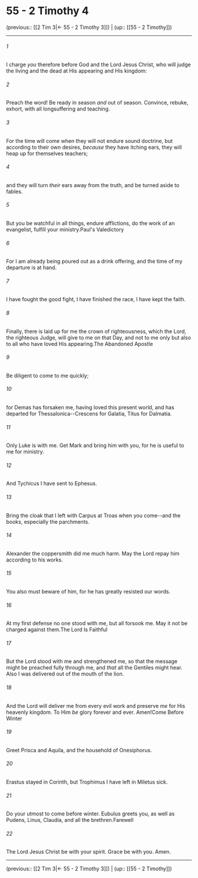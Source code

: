 # 55 - 2 Timothy 4

(previous:: [[2 Tim 3|← 55 - 2 Timothy 3]]) | (up:: [[55 - 2 Timothy]])

***


###### 1 
I charge _you_ therefore before God and the Lord Jesus Christ, who will judge the living and the dead at His appearing and His kingdom: 

###### 2 
Preach the word! Be ready in season _and_ out of season. Convince, rebuke, exhort, with all longsuffering and teaching. 

###### 3 
For the time will come when they will not endure sound doctrine, but according to their own desires, _because_ they have itching ears, they will heap up for themselves teachers; 

###### 4 
and they will turn _their_ ears away from the truth, and be turned aside to fables. 

###### 5 
But you be watchful in all things, endure afflictions, do the work of an evangelist, fulfill your ministry.Paul's Valedictory 

###### 6 
For I am already being poured out as a drink offering, and the time of my departure is at hand. 

###### 7 
I have fought the good fight, I have finished the race, I have kept the faith. 

###### 8 
Finally, there is laid up for me the crown of righteousness, which the Lord, the righteous Judge, will give to me on that Day, and not to me only but also to all who have loved His appearing.The Abandoned Apostle 

###### 9 
Be diligent to come to me quickly; 

###### 10 
for Demas has forsaken me, having loved this present world, and has departed for Thessalonica--Crescens for Galatia, Titus for Dalmatia. 

###### 11 
Only Luke is with me. Get Mark and bring him with you, for he is useful to me for ministry. 

###### 12 
And Tychicus I have sent to Ephesus. 

###### 13 
Bring the cloak that I left with Carpus at Troas when you come--and the books, especially the parchments. 

###### 14 
Alexander the coppersmith did me much harm. May the Lord repay him according to his works. 

###### 15 
You also must beware of him, for he has greatly resisted our words. 

###### 16 
At my first defense no one stood with me, but all forsook me. May it not be charged against them.The Lord Is Faithful 

###### 17 
But the Lord stood with me and strengthened me, so that the message might be preached fully through me, and _that_ all the Gentiles might hear. Also I was delivered out of the mouth of the lion. 

###### 18 
And the Lord will deliver me from every evil work and preserve _me_ for His heavenly kingdom. To Him _be_ glory forever and ever. Amen!Come Before Winter 

###### 19 
Greet Prisca and Aquila, and the household of Onesiphorus. 

###### 20 
Erastus stayed in Corinth, but Trophimus I have left in Miletus sick. 

###### 21 
Do your utmost to come before winter. Eubulus greets you, as well as Pudens, Linus, Claudia, and all the brethren.Farewell 

###### 22 
The Lord Jesus Christ be with your spirit. Grace be with you. Amen.

***

(previous:: [[2 Tim 3|← 55 - 2 Timothy 3]]) | (up:: [[55 - 2 Timothy]])
